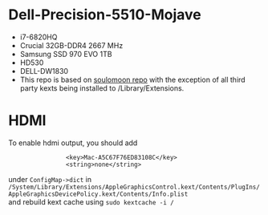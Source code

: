 # Dell-Precision-5510-Mojave
* i7-6820HQ  
* Crucial 32GB-DDR4 2667 MHz 
* Samsung SSD 970 EVO 1TB
* HD530 
* DELL-DW1830  
* This repo is based on [soulomoon repo](https://github.com/soulomoon/Dell-Precision-5510-OSX) with the exception of all third party kexts being installed to /Library/Extensions.

# HDMI
To enable hdmi output, you should add   
```
				<key>Mac-A5C67F76ED83108C</key>
				<string>none</string>
```  
under `ConfigMap->dict` in `/System/Library/Extensions/AppleGraphicsControl.kext/Contents/PlugIns/AppleGraphicsDevicePolicy.kext/Contents/Info.plist`  
and rebuild kext cache using 
`sudo kextcache -i /`  
